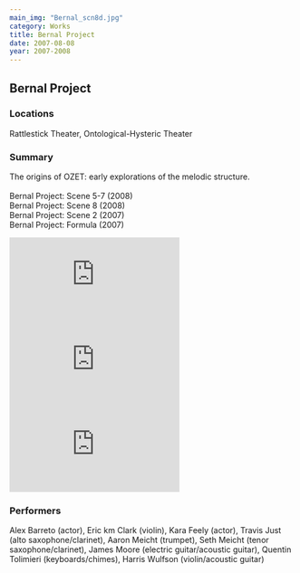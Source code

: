 ```yaml
---
main_img: "Bernal_scn8d.jpg"
category: Works
title: Bernal Project
date: 2007-08-08
year: 2007-2008
---
```

## Bernal Project

### Locations

Rattlestick Theater, Ontological-Hysteric Theater

### Summary

The origins of OZET: early explorations of the melodic structure.<br><br>
Bernal Project: Scene 5-7 (2008)<br>
Bernal Project: Scene 8 (2008)<br>
Bernal Project: Scene 2 (2007)<br>
Bernal Project: Formula (2007)

<div class="row videos">
  <iframe class="col-sm-4 col-xs-12" src="https://www.youtube.com/embed/nUVoNRTCk8E" frameborder="0" allowfullscreen></iframe>
  <iframe class="col-sm-4 col-xs-12" src="https://www.youtube.com/embed/zSlfrsDEbVI" frameborder="0" allowfullscreen></iframe>
  <iframe class="col-sm-4 col-xs-12" src="https://www.youtube.com/embed/f5-AKlXT3i8" frameborder="0" allowfullscreen></iframe>
</div>

### Performers

Alex Barreto (actor), Eric km Clark (violin), Kara Feely (actor), Travis Just (alto saxophone/clarinet), Aaron Meicht (trumpet), Seth Meicht (tenor saxophone/clarinet), James Moore (electric guitar/acoustic guitar), Quentin Tolimieri (keyboards/chimes), Harris Wulfson (violin/acoustic guitar)
